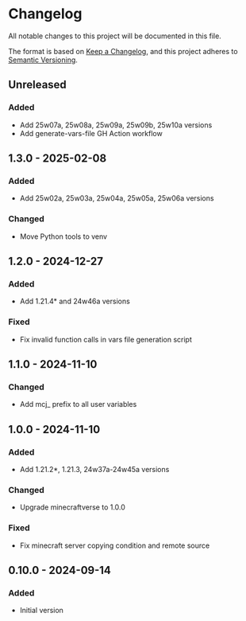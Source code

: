 # Changelog

All notable changes to this project will be documented in this file.

The format is based on [Keep a Changelog](https://keepachangelog.com/en/1.0.0/),
and this project adheres to [Semantic Versioning](https://semver.org/spec/v2.0.0.html).

## Unreleased

### Added
- Add 25w07a, 25w08a, 25w09a, 25w09b, 25w10a versions
- Add generate-vars-file GH Action workflow

## 1.3.0 - 2025-02-08
### Added
- Add 25w02a, 25w03a, 25w04a, 25w05a, 25w06a versions

### Changed
- Move Python tools to venv

## 1.2.0 - 2024-12-27
### Added
- Add 1.21.4* and 24w46a versions

### Fixed
- Fix invalid function calls in vars file generation script

## 1.1.0 - 2024-11-10
### Changed
- Add mcj_ prefix to all user variables

## 1.0.0 - 2024-11-10
### Added
- Add 1.21.2*, 1.21.3, 24w37a-24w45a versions

### Changed
- Upgrade minecraftverse to 1.0.0

### Fixed
- Fix minecraft server copying condition and remote source

## 0.10.0 - 2024-09-14
### Added
- Initial version
